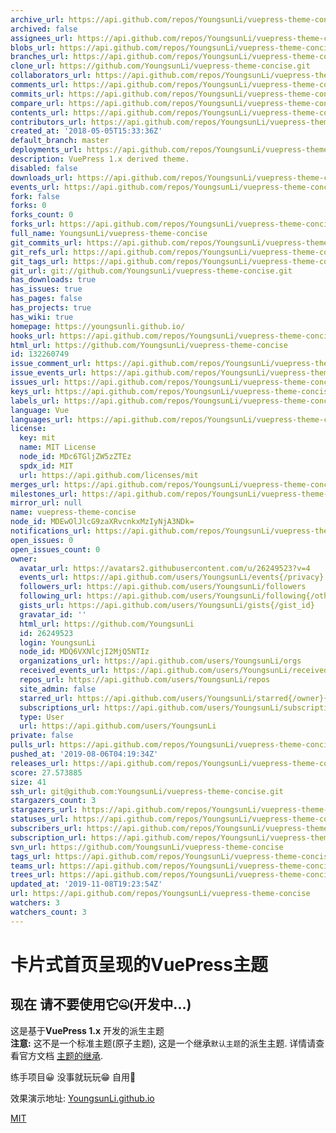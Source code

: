 ```yaml
---
archive_url: https://api.github.com/repos/YoungsunLi/vuepress-theme-concise/{archive_format}{/ref}
archived: false
assignees_url: https://api.github.com/repos/YoungsunLi/vuepress-theme-concise/assignees{/user}
blobs_url: https://api.github.com/repos/YoungsunLi/vuepress-theme-concise/git/blobs{/sha}
branches_url: https://api.github.com/repos/YoungsunLi/vuepress-theme-concise/branches{/branch}
clone_url: https://github.com/YoungsunLi/vuepress-theme-concise.git
collaborators_url: https://api.github.com/repos/YoungsunLi/vuepress-theme-concise/collaborators{/collaborator}
comments_url: https://api.github.com/repos/YoungsunLi/vuepress-theme-concise/comments{/number}
commits_url: https://api.github.com/repos/YoungsunLi/vuepress-theme-concise/commits{/sha}
compare_url: https://api.github.com/repos/YoungsunLi/vuepress-theme-concise/compare/{base}...{head}
contents_url: https://api.github.com/repos/YoungsunLi/vuepress-theme-concise/contents/{+path}
contributors_url: https://api.github.com/repos/YoungsunLi/vuepress-theme-concise/contributors
created_at: '2018-05-05T15:33:36Z'
default_branch: master
deployments_url: https://api.github.com/repos/YoungsunLi/vuepress-theme-concise/deployments
description: VuePress 1.x derived theme.
disabled: false
downloads_url: https://api.github.com/repos/YoungsunLi/vuepress-theme-concise/downloads
events_url: https://api.github.com/repos/YoungsunLi/vuepress-theme-concise/events
fork: false
forks: 0
forks_count: 0
forks_url: https://api.github.com/repos/YoungsunLi/vuepress-theme-concise/forks
full_name: YoungsunLi/vuepress-theme-concise
git_commits_url: https://api.github.com/repos/YoungsunLi/vuepress-theme-concise/git/commits{/sha}
git_refs_url: https://api.github.com/repos/YoungsunLi/vuepress-theme-concise/git/refs{/sha}
git_tags_url: https://api.github.com/repos/YoungsunLi/vuepress-theme-concise/git/tags{/sha}
git_url: git://github.com/YoungsunLi/vuepress-theme-concise.git
has_downloads: true
has_issues: true
has_pages: false
has_projects: true
has_wiki: true
homepage: https://youngsunli.github.io/
hooks_url: https://api.github.com/repos/YoungsunLi/vuepress-theme-concise/hooks
html_url: https://github.com/YoungsunLi/vuepress-theme-concise
id: 132260749
issue_comment_url: https://api.github.com/repos/YoungsunLi/vuepress-theme-concise/issues/comments{/number}
issue_events_url: https://api.github.com/repos/YoungsunLi/vuepress-theme-concise/issues/events{/number}
issues_url: https://api.github.com/repos/YoungsunLi/vuepress-theme-concise/issues{/number}
keys_url: https://api.github.com/repos/YoungsunLi/vuepress-theme-concise/keys{/key_id}
labels_url: https://api.github.com/repos/YoungsunLi/vuepress-theme-concise/labels{/name}
language: Vue
languages_url: https://api.github.com/repos/YoungsunLi/vuepress-theme-concise/languages
license:
  key: mit
  name: MIT License
  node_id: MDc6TGljZW5zZTEz
  spdx_id: MIT
  url: https://api.github.com/licenses/mit
merges_url: https://api.github.com/repos/YoungsunLi/vuepress-theme-concise/merges
milestones_url: https://api.github.com/repos/YoungsunLi/vuepress-theme-concise/milestones{/number}
mirror_url: null
name: vuepress-theme-concise
node_id: MDEwOlJlcG9zaXRvcnkxMzIyNjA3NDk=
notifications_url: https://api.github.com/repos/YoungsunLi/vuepress-theme-concise/notifications{?since,all,participating}
open_issues: 0
open_issues_count: 0
owner:
  avatar_url: https://avatars2.githubusercontent.com/u/26249523?v=4
  events_url: https://api.github.com/users/YoungsunLi/events{/privacy}
  followers_url: https://api.github.com/users/YoungsunLi/followers
  following_url: https://api.github.com/users/YoungsunLi/following{/other_user}
  gists_url: https://api.github.com/users/YoungsunLi/gists{/gist_id}
  gravatar_id: ''
  html_url: https://github.com/YoungsunLi
  id: 26249523
  login: YoungsunLi
  node_id: MDQ6VXNlcjI2MjQ5NTIz
  organizations_url: https://api.github.com/users/YoungsunLi/orgs
  received_events_url: https://api.github.com/users/YoungsunLi/received_events
  repos_url: https://api.github.com/users/YoungsunLi/repos
  site_admin: false
  starred_url: https://api.github.com/users/YoungsunLi/starred{/owner}{/repo}
  subscriptions_url: https://api.github.com/users/YoungsunLi/subscriptions
  type: User
  url: https://api.github.com/users/YoungsunLi
private: false
pulls_url: https://api.github.com/repos/YoungsunLi/vuepress-theme-concise/pulls{/number}
pushed_at: '2019-08-06T04:19:34Z'
releases_url: https://api.github.com/repos/YoungsunLi/vuepress-theme-concise/releases{/id}
score: 27.573885
size: 41
ssh_url: git@github.com:YoungsunLi/vuepress-theme-concise.git
stargazers_count: 3
stargazers_url: https://api.github.com/repos/YoungsunLi/vuepress-theme-concise/stargazers
statuses_url: https://api.github.com/repos/YoungsunLi/vuepress-theme-concise/statuses/{sha}
subscribers_url: https://api.github.com/repos/YoungsunLi/vuepress-theme-concise/subscribers
subscription_url: https://api.github.com/repos/YoungsunLi/vuepress-theme-concise/subscription
svn_url: https://github.com/YoungsunLi/vuepress-theme-concise
tags_url: https://api.github.com/repos/YoungsunLi/vuepress-theme-concise/tags
teams_url: https://api.github.com/repos/YoungsunLi/vuepress-theme-concise/teams
trees_url: https://api.github.com/repos/YoungsunLi/vuepress-theme-concise/git/trees{/sha}
updated_at: '2019-11-08T19:23:54Z'
url: https://api.github.com/repos/YoungsunLi/vuepress-theme-concise
watchers: 3
watchers_count: 3
---
```


# 卡片式首页呈现的VuePress主题

## 现在  请不要使用它🤐(开发中...)

这是基于**VuePress 1.x** 开发的派生主题  
**注意:** 这不是一个标准主题(原子主题), 这是一个继承`默认主题`的派生主题. 详情请查看官方文档 [主题的继承](https://v1.vuepress.vuejs.org/zh/theme/inheritance.html).

练手项目😀  没事就玩玩😁  自用🙈  

效果演示地址: [YoungsunLi.github.io](https://youngsunli.github.io/)



[MIT](https://github.com/YoungsunLi/vuepress-theme-concise/blob/master/LICENSE)

